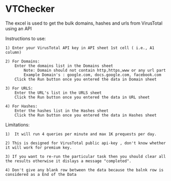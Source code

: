 # VTChecker
The excel is used to get the bulk domains, hashes and urls from VirusTotal using an API


Instructions to use:

	1) Enter your VirusTotal API key in API sheet 1st cell ( i.e., A1 column)
	
	2) For Domains:
		Enter the domains list in the Domains sheet
			Note: Domain should not contain http,https,www or any url part
			Example Domain's : google.com, docs.google.com, facebook.com
		Click the Run button once you entered the data in Domain sheet

	3) For URLS:
		Enter the URL's list in the URLS sheet
		Click the Run button once you entered the data in URL sheet
		
	4) For Hashes: 
		Enter the hashes list in the Hashes sheet
		Click the Run button once you entered the data in Hashes sheet

Limitations:

	1)  It will run 4 queries per minute and max 1K prequests per day.
	
	2) This is designed for VirusTotal public api-key , don't know whether it will work for premium key.
	
	3) If you want to re-run the particular task then you should clear all the results otherwise it dislays a message "completed".
	
	4) Don't give any blank row between the data because the balnk row is considered as a End of the Data
		

